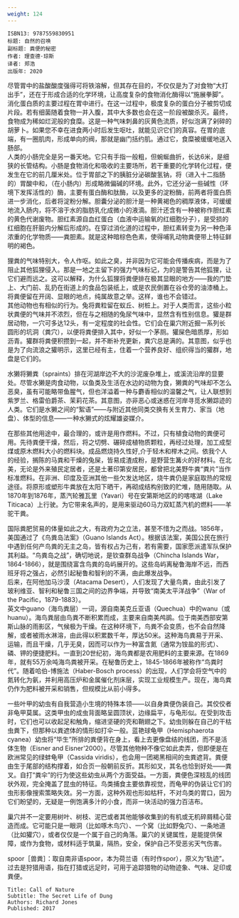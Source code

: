 ```yaml
---
weight: 124
---
```


```
ISBN13: 9787559830951
标题: 自然的召唤
副标题: 粪便的秘密
作者: 理查德·琼斯
译者: 郑浩
出版年: 2020
```

尽管胃中的盐酸酸度强得可将铁溶解，但其存在目的，不仅仅是为了对食物“大打出手”，还在于形成合适的化学环境，让高度复杂的食物消化酶得以“施展拳脚”。消化蛋白质的主要过程在胃中进行。在这一过程中，极度复杂的蛋白分子被剪切成片段。若有细菌随着食物一并入腹，其中大多数也会在这一阶段被酸杀灭。最终，食物成为稀如烂泥般的食糜。这是一种气味刺鼻的灰黄色流质，好似泡满了剁碎的胡萝卜。如果您不幸在进食两小时后发生呕吐，就能见识它们的真容。在胃的底端，有一圈肌肉，形成单向的阀，那就是幽门括约肌。通过它，食糜被缓缓地送入肠部。  
人类的小肠完全是另一番天地。它只有手指一般粗，但蜿蜒曲折，长达6米，是细狭的长管结构。小肠是食物消化和吸收的主要场所，若干重要的化学转化过程，便发生在它的前几厘米处。位于胃部之下的胰脏分泌碳酸氢钠，将（进入十二指肠的）胃酸中和，（在小肠内）形成略微偏碱的环境。此外，它还分泌一些碱性（环境下发挥活性的）酶，主要有蛋白酶和肽酶，以及更多的淀粉酶，前两者将蛋白质进一步消化，后者将淀粉分解。胆囊分泌的胆汁是一种黄褐色的稠厚液体，可缓缓地流入肠内，将不溶于水的脂肪乳化成微小的液滴。胆汁还含有一种被称作胆红素的黄色代谢废物。胆红素源自血红蛋白（血液中运输氧的红细胞分子），是受损的红细胞在肝脏内分解后形成的。在穿过消化道的过程中，胆红素转变为另一种色泽浓重的化学物质——粪胆素。就是这种暗棕色色素，使得哺乳动物粪便带上特征鲜明的褐色。

狸粪的气味特别大，令人作呕。如此之臭，并非因为它可能会传播疾病，而是为了阻止其他狐狸侵入。那是一地之主留下的强力气味标记，为的是警告其他狐狸，让它们避而远之。这可以解释，为什么狐狸将粪便排在极其显眼的地方——我的门垫上、大门前、乱扔在街道上的食品包装纸上，或是农民倒置在谷仓旁的油漆桶上。将粪便留在开阔、显眼的地点，纯属故意之举。这样，谁也不会错过。  
其他动物也有相似的行为。兔将粪粒留在蚁丘、树桩上。对于人类而言，这些小粒状粪便的气味并不浓烈，但在与之相随的兔尿气味中，显然含有性别信息。獾是群居动物，一穴可多达12头，有一定程度的社会性。它们会在巢穴附近掘一系列长圆形的坑洞（粪穴），以便将粪便排入其中，好似一个茅厕。獾屎色暗质厚，形如沥青。獾群将粪便积攒到一起，并不断补充更新，粪穴总是满的。其意图，似乎也是为了向流浪之獾明示，这里已经有主，住着一个营养良好、组织得当的獾群，地盘是它们的。

水獭将獭粪（spraints）排在河湖岸边不大的沙泥废杂堆上，或溪流沿岸的显要处。尽管水獭是肉食动物，以鱼类及生活在水边的动物为食，獭粪的气味却不怎么恶臭，虽有可能略带鱼腥气，但也洋溢着一种与麝香相似的温馨之气，让人联想到紫罗兰、格雷伯爵茶、茉莉花茶。其意图，亦非恶心或迷惑在河岸寻觅水獭踪迹的人类。它们是水獭之间的“絮语”——与附近其他同类交换有关生育力、家当（地盘）、体型的信息——一种水獭式的炫耀雄姿媒介。

在那些其他用途中，最合理的，或许是用作燃料。不过，只有植食动物的粪便可用。先待粪便干燥，然后，将之切劈、碾碎成植物质颗粒，再经过处理，加工成型煤或原木燃料大小的燃料块。成品燃烧持久性好,介于轻木和榉木之间。依我个人的经验，搁陈的马粪和干燥的兔屎，皆易成渣成粉，是野营生篝火的好材料。在北美，无论是外来殖民定居者，还是土著印第安居民，都曾把北美野牛粪“粪片”当作标准燃料。在非洲、印度及亚洲其他一些欠发达地区，烧牛粪仍是家庭取热的常规途径。将原形或塑形牛粪放在太阳下晒干，再砌成结构别致的贮堆，随用随取。从1870年到1876年，蒸汽轮雅瓦里（Yavari）号在安第斯地区的的喀喀湖（Lake
Titicaca）上行驶。为它带来名声的，是用来驱动60马力双缸蒸汽机的燃料——羊驼干粪。

国际粪肥贸易的体量如此之大，有政府为之立法，甚至不惜为之而战。1856年，美国通过了《鸟粪岛法案》（Guano Islands Act）。根据该法案，美国公民在旅行中遇到任何产鸟粪的无主之岛，皆有权占为己有，若有需要，国家愿派遣军队保护其利益。“鸟粪岛之战”，确切地说，是钦查群岛战争（Chincha Islands War，1864-1866），就是围绕富含鸟粪的岛屿展开的。这些岛屿离秘鲁海岸不远，而西班牙将之强占，必然引起秘鲁和智利的不满，由此爆发战争。  
后来，在阿他加马沙漠（Atacama Desert），人们发现了大量鸟粪，由此引发了玻利维亚、智利和秘鲁三国之间的边界争端，并导致“南美太平洋战争”（War of the Pacific，1879-1883）。  
英文中guano（海鸟粪层）一词，源自南美克丘亚语（Quechua）中的wanu（或huanu）。海鸟粪层由鸟粪不断积累而成，主要来自南美鸬鹚。位于南美西部安第斯山脉的雨影区，气候极为干燥。在这种环境下，鸟粪不会变质，也不会自然降解，或者被雨水淋溶，由此得以积累数千年，厚达50米。这种海鸟粪易于开采、运输，而且干燥，几乎无臭，因而可以作为一种富含氮（通常为铵盐的形式）、磷、钾的便捷肥料。一直到20世纪初，海鸟粪都是农用肥料的主要来源。在1869年，就有55万余吨海鸟粪被开采。在秘鲁历史上，1845-1866年被称作“鸟粪时代”。随着哈伯-博施法（Haber-Bosch process）的出现，人们学会将空气中的氮转化为氨，并利用高压炉和金属催化剂床层，实现工业规模生产。现在，海鸟粪仍作为肥料被开采和销售，但规模比从前小得多。

一些叶甲的幼虫有自我营造小生境的特殊本领——以自身粪便伪装自己。其佼佼者非龟甲莫属。这类甲虫的成虫背面略呈圆顶状，边缘扁平，与龟形似。在受到攻击时，它们也可以收起足和触角，缩进坚硬的壳和鞘翅之下。幼虫则躲在自己的干枯虫粪下，但那种以粪遮体的情形如打伞一般。蓝艳球龟甲（Hemisphaerota cyanea）幼虫将“毕生”所排的粪便背在身上，看上去更像盘结的线团，而不是活体生物（Eisner and Eisner'2000）。尽管其他物种不像它如此卖弄，但即便是在欧洲常见的绿蚌龟甲（Cassida viridis），也会用一团褐黑相间的虫粪遮背。粪便由生于尾部的结构撑着，如合页一般朝前反折。其形如叉，其名也恰到好处——粪叉。自打“粪伞”的行为使这些幼虫从两个方面受益。一方面，粪便色深枝乱的线团状外观，完全掩盖了昆虫的特征。鸟类捕食主要依靠视觉，而龟甲的伪装让它们的虫形影像搜索策略失效。另一方面，这种外观也形如枯秆，不对鸟类的胃口，因为它们盼望的，无疑是一例饱满多汁的小食，而非一块活动的强力百洁布。

巢穴并不一定要用树叶、树枝、泥巴或者其他能够收集到的有机或无机碎屑精心营造而成。它可能只是一眼洞（比如啄木鸟穴）、一个窝（比如野兔穴）、一条地道（比如獾穴），或者仅仅是一个属于自己的角落。巢穴的关键属性，是能提供保障，或作为食物，或材料适于筑巢，隔热，安全，保护自己不受恶劣天气伤害。

spoor［兽粪］：取自南非语spoor，本为荷兰语（有时作spor），原义为“轨迹”。过去是狩猎用语，指在打猎或远足时，可用于追踪猎物的动物迹象、气味、足印或粪便。

```
Title: Call of Nature
Subtitle: The Secret Life of Dung
Authors: Richard Jones
Published: 2017
```
